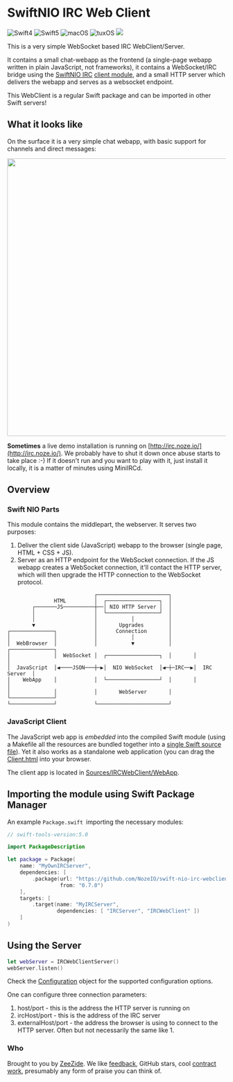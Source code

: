 # SwiftNIO IRC Web Client

![Swift4](https://img.shields.io/badge/swift-4-blue.svg)
![Swift5](https://img.shields.io/badge/swift-5-blue.svg)
![macOS](https://img.shields.io/badge/os-macOS-green.svg?style=flat)
![tuxOS](https://img.shields.io/badge/os-tuxOS-green.svg?style=flat)
<a href="https://travis-ci.org/NozeIO/swift-nio-irc-webclient"><img src="https://travis-ci.org/NozeIO/swift-nio-irc-webclient.svg?branch=develop" /></a>

This is a very simple WebSocket based IRC WebClient/Server.

It contains a small chat-webapp as the frontend (a single-page webapp written
in plain JavaScript, not frameworks),
it contains a WebSocket/IRC bridge using the 
[SwiftNIO IRC](https://github.com/NozeIO/swift-nio-irc)
[client module](https://github.com/NozeIO/swift-nio-irc/Sources/IRC/),
and a small HTTP server which delivers the webapp and serves as a websocket
endpoint.

This WebClient is a regular Swift package and can be imported in other Swift
servers!

## What it looks like

On the surface it is a very simple chat webapp, with basic support for
channels and direct messages:

<img src="http://zeezide.de/img/irc-eliza.png" width="640" />

**Sometimes** a live demo installation is running on
[http://irc.noze.io/](http://irc.noze.io/).
We probably have to shut it down once abuse starts to take place :-)
If it doesn't run and you want to play with it, just install it locally,
it is a matter of minutes using
MiniIRCd.

## Overview

### Swift NIO Parts

This module contains the middlepart, the webserver. It serves two purposes:

1. Deliver the client side (JavaScript) webapp to the browser
   (single page, HTML + CSS + JS).
2. Server as an HTTP endpoint for the WebSocket connection.
   If the JS webapp creates a WebSocket connection, it'll contact the
   HTTP server, which will then upgrade the HTTP connection to the
   WebSocket protocol.

```
                            ┌───────────────────────┐
               HTML         │  ┌─────────────────┐  │
        ┌───────JS──────────┼──│ NIO HTTP Server │  │
        │                   │  └─────────────────┘  │
        │                   │           │           │
        ▼                   │       Upgrades        │
┌──────────────┐            │      Connection       │
│              │            │           │           │
│  WebBrowser  │            │           ▼           │       ┌──────────────┐
│              │  WebSocket │  ┌─────────────────┐  │       │              │
│  JavaScript  │◀────JSON───┼─▶│  NIO WebSocket  │◀─┼─IRC──▶│  IRC Server  │
│    WebApp    │            │  └─────────────────┘  │       │              │
│              │            │       WebServer       │       └──────────────┘
└──────────────┘            └───────────────────────┘
```

### JavaScript Client

The JavaScript web app is *embedded* into the compiled Swift module
(using a Makefile all the resources are bundled together into a 
 [single Swift source file](Sources/IRCWebClient/WebApp/ClientResources.swift)).
Yet it also works as a standalone web application (you can drag the
[Client.html](Sources/IRCWebClient/WebApp/Client.html)
into your browser.

The client app is located in
[Sources/IRCWebClient/WebApp](Sources/IRCWebClient/WebApp/README.md).


## Importing the module using Swift Package Manager

An example `Package.swift `importing the necessary modules:

```swift
// swift-tools-version:5.0

import PackageDescription

let package = Package(
    name: "MyOwnIRCServer",
    dependencies: [
        .package(url: "https://github.com/NozeIO/swift-nio-irc-webclient.git",
                 from: "0.7.0")
    ],
    targets: [
        .target(name: "MyIRCServer",
                dependencies: [ "IRCServer", "IRCWebClient" ])
    ]
)
```

## Using the Server

```swift
let webServer = IRCWebClientServer()
webServer.listen()
```

Check the
[Configuration](Sources/IRCWebClient/IRCWebClientServer.swift)
object for the supported configuration options.

One can configure three connection parameters:
1. host/port - this is the address the HTTP server is running on
2. ircHost/port - this is the address of the IRC server
3. externalHost/port - the address the browser is using to connect to the
   HTTP server. Often but not necessarily the same like 1.

### Who

Brought to you by
[ZeeZide](http://zeezide.de).
We like
[feedback](https://twitter.com/ar_institute),
GitHub stars,
cool [contract work](http://zeezide.com/en/services/services.html),
presumably any form of praise you can think of.
